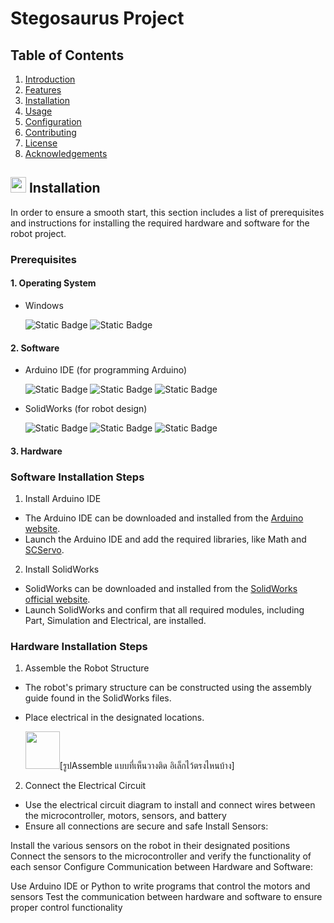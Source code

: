 # Stegosaurus Project


## Table of Contents
1. [Introduction](#introduction)
2. [Features](#features)
3. [Installation](#installation)
4. [Usage](#usage)
5. [Configuration](#configuration)
6. [Contributing](#contributing)
7. [License](#license)
8. [Acknowledgements](#acknowledgements)

## <img src="image-7.png" width="25" height="25">  Installation 
In order to ensure a smooth start, this section includes a list of prerequisites and instructions for installing the required hardware and software for the robot project.

### Prerequisites
#### 1. Operating System 
- Windows

   ![Static Badge](https://img.shields.io/badge/Windows-%23E6E6FA?style=for-the-badge&logo=windows&logoColor=%23FFFAFA&labelColor=%230099FF)
   ![Static Badge](https://img.shields.io/badge/Version%20-%2011_or_laster%20-%230099FF)

#### 2. Software 
- Arduino IDE (for programming Arduino)

   ![Static Badge](https://img.shields.io/badge/Arduino_ide%20-%20%20%23009999?style=for-the-badge&logo=arduino&logoColor=%23009999&logoSize=auto&labelColor=%23F0F8FF)
   ![Static Badge](https://img.shields.io/badge/2.3.2-%23009999?label=Version)
   ![Static Badge](https://img.shields.io/badge/Downlond-https%3A%2F%2Fwww.arduino.cc%2Fen%2Fsoftware-%23009999)

- SolidWorks (for robot design)

   ![Static Badge](https://img.shields.io/badge/SOLIDWORK%20-%20%23FF3333%09?style=for-the-badge&logo=dassaultsystemes&labelColor=%23BEBEBE) 
   ![Static Badge](https://img.shields.io/badge/2022-%23FF0000?label=Version&link=https%3A%2F%2Fwww.arduino.cc%2Fen%2Fsoftware)
   ![Static Badge](https://img.shields.io/badge/Downlond-https%3A%2F%2Fwww.solidworks.com%2Fsw%2Fsupport%2Fdownloads.htm-%23FF0000)

#### 3. Hardware




### Software Installation Steps
1. Install Arduino IDE
- The Arduino IDE can be downloaded and installed from the [Arduino website](https://www.arduino.cc/en/software/).
- Launch the Arduino IDE and add the required libraries, like Math and [SCServo](https://github.com/zompin/SCServoBothMode). 

2. Install SolidWorks
- SolidWorks can be downloaded and installed from the [SolidWorks official website](https://www.solidworks.com/sw/support/downloads.htm).
- Launch SolidWorks and confirm that all required modules, including Part, Simulation and Electrical, are installed.

### Hardware Installation Steps
1. Assemble the Robot Structure
- The robot's primary structure can be constructed using the assembly guide found in the SolidWorks files.
- Place electrical in the designated locations.


   
   <img src="image-4.png" width="55" height="60">[รูปAssemble แบบที่เห็นวางติด อิเล็กไว้ตรงไหนบ้าง] 

2. Connect the Electrical Circuit

- Use the electrical circuit diagram to install and connect wires between the microcontroller, motors, sensors, and battery
- Ensure all connections are secure and safe
Install Sensors:

Install the various sensors on the robot in their designated positions
Connect the sensors to the microcontroller and verify the functionality of each sensor
Configure Communication between Hardware and Software:

Use Arduino IDE or Python to write programs that control the motors and sensors
Test the communication between hardware and software to ensure proper control functionality